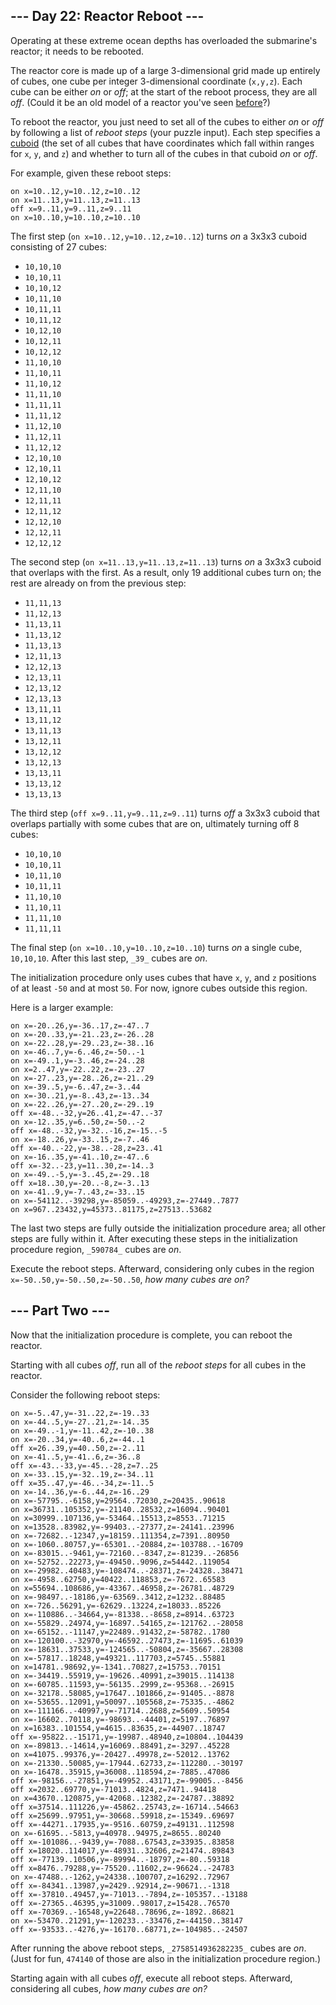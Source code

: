 \--- Day 22: Reactor Reboot ---
-------------------------------

Operating at these extreme ocean depths has overloaded the submarine's reactor; it needs to be rebooted.

The reactor core is made up of a large 3-dimensional grid made up entirely of cubes, one cube per integer 3-dimensional coordinate (`x,y,z`). Each cube can be either _on_ or _off_; at the start of the reboot process, they are all _off_. (Could it be an old model of a reactor you've seen [before](/2020/day/17)?)

To reboot the reactor, you just need to set all of the cubes to either _on_ or _off_ by following a list of _reboot steps_ (your puzzle input). Each step specifies a [cuboid](https://en.wikipedia.org/wiki/Cuboid) (the set of all cubes that have coordinates which fall within ranges for `x`, `y`, and `z`) and whether to turn all of the cubes in that cuboid _on_ or _off_.

For example, given these reboot steps:

    on x=10..12,y=10..12,z=10..12
    on x=11..13,y=11..13,z=11..13
    off x=9..11,y=9..11,z=9..11
    on x=10..10,y=10..10,z=10..10
    

The first step (`on x=10..12,y=10..12,z=10..12`) turns _on_ a 3x3x3 cuboid consisting of 27 cubes:

*   `10,10,10`
*   `10,10,11`
*   `10,10,12`
*   `10,11,10`
*   `10,11,11`
*   `10,11,12`
*   `10,12,10`
*   `10,12,11`
*   `10,12,12`
*   `11,10,10`
*   `11,10,11`
*   `11,10,12`
*   `11,11,10`
*   `11,11,11`
*   `11,11,12`
*   `11,12,10`
*   `11,12,11`
*   `11,12,12`
*   `12,10,10`
*   `12,10,11`
*   `12,10,12`
*   `12,11,10`
*   `12,11,11`
*   `12,11,12`
*   `12,12,10`
*   `12,12,11`
*   `12,12,12`

The second step (`on x=11..13,y=11..13,z=11..13`) turns _on_ a 3x3x3 cuboid that overlaps with the first. As a result, only 19 additional cubes turn on; the rest are already on from the previous step:

*   `11,11,13`
*   `11,12,13`
*   `11,13,11`
*   `11,13,12`
*   `11,13,13`
*   `12,11,13`
*   `12,12,13`
*   `12,13,11`
*   `12,13,12`
*   `12,13,13`
*   `13,11,11`
*   `13,11,12`
*   `13,11,13`
*   `13,12,11`
*   `13,12,12`
*   `13,12,13`
*   `13,13,11`
*   `13,13,12`
*   `13,13,13`

The third step (`off x=9..11,y=9..11,z=9..11`) turns _off_ a 3x3x3 cuboid that overlaps partially with some cubes that are on, ultimately turning off 8 cubes:

*   `10,10,10`
*   `10,10,11`
*   `10,11,10`
*   `10,11,11`
*   `11,10,10`
*   `11,10,11`
*   `11,11,10`
*   `11,11,11`

The final step (`on x=10..10,y=10..10,z=10..10`) turns _on_ a single cube, `10,10,10`. After this last step, `_39_` cubes are _on_.

The initialization procedure only uses cubes that have `x`, `y`, and `z` positions of at least `-50` and at most `50`. For now, ignore cubes outside this region.

Here is a larger example:

    on x=-20..26,y=-36..17,z=-47..7
    on x=-20..33,y=-21..23,z=-26..28
    on x=-22..28,y=-29..23,z=-38..16
    on x=-46..7,y=-6..46,z=-50..-1
    on x=-49..1,y=-3..46,z=-24..28
    on x=2..47,y=-22..22,z=-23..27
    on x=-27..23,y=-28..26,z=-21..29
    on x=-39..5,y=-6..47,z=-3..44
    on x=-30..21,y=-8..43,z=-13..34
    on x=-22..26,y=-27..20,z=-29..19
    off x=-48..-32,y=26..41,z=-47..-37
    on x=-12..35,y=6..50,z=-50..-2
    off x=-48..-32,y=-32..-16,z=-15..-5
    on x=-18..26,y=-33..15,z=-7..46
    off x=-40..-22,y=-38..-28,z=23..41
    on x=-16..35,y=-41..10,z=-47..6
    off x=-32..-23,y=11..30,z=-14..3
    on x=-49..-5,y=-3..45,z=-29..18
    off x=18..30,y=-20..-8,z=-3..13
    on x=-41..9,y=-7..43,z=-33..15
    on x=-54112..-39298,y=-85059..-49293,z=-27449..7877
    on x=967..23432,y=45373..81175,z=27513..53682
    

The last two steps are fully outside the initialization procedure area; all other steps are fully within it. After executing these steps in the initialization procedure region, `_590784_` cubes are _on_.

Execute the reboot steps. Afterward, considering only cubes in the region `x=-50..50,y=-50..50,z=-50..50`, _how many cubes are on?_



\--- Part Two ---
-----------------

Now that the initialization procedure is complete, you can reboot the reactor.

Starting with all cubes _off_, run all of the _reboot steps_ for all cubes in the reactor.

Consider the following reboot steps:

    on x=-5..47,y=-31..22,z=-19..33
    on x=-44..5,y=-27..21,z=-14..35
    on x=-49..-1,y=-11..42,z=-10..38
    on x=-20..34,y=-40..6,z=-44..1
    off x=26..39,y=40..50,z=-2..11
    on x=-41..5,y=-41..6,z=-36..8
    off x=-43..-33,y=-45..-28,z=7..25
    on x=-33..15,y=-32..19,z=-34..11
    off x=35..47,y=-46..-34,z=-11..5
    on x=-14..36,y=-6..44,z=-16..29
    on x=-57795..-6158,y=29564..72030,z=20435..90618
    on x=36731..105352,y=-21140..28532,z=16094..90401
    on x=30999..107136,y=-53464..15513,z=8553..71215
    on x=13528..83982,y=-99403..-27377,z=-24141..23996
    on x=-72682..-12347,y=18159..111354,z=7391..80950
    on x=-1060..80757,y=-65301..-20884,z=-103788..-16709
    on x=-83015..-9461,y=-72160..-8347,z=-81239..-26856
    on x=-52752..22273,y=-49450..9096,z=54442..119054
    on x=-29982..40483,y=-108474..-28371,z=-24328..38471
    on x=-4958..62750,y=40422..118853,z=-7672..65583
    on x=55694..108686,y=-43367..46958,z=-26781..48729
    on x=-98497..-18186,y=-63569..3412,z=1232..88485
    on x=-726..56291,y=-62629..13224,z=18033..85226
    on x=-110886..-34664,y=-81338..-8658,z=8914..63723
    on x=-55829..24974,y=-16897..54165,z=-121762..-28058
    on x=-65152..-11147,y=22489..91432,z=-58782..1780
    on x=-120100..-32970,y=-46592..27473,z=-11695..61039
    on x=-18631..37533,y=-124565..-50804,z=-35667..28308
    on x=-57817..18248,y=49321..117703,z=5745..55881
    on x=14781..98692,y=-1341..70827,z=15753..70151
    on x=-34419..55919,y=-19626..40991,z=39015..114138
    on x=-60785..11593,y=-56135..2999,z=-95368..-26915
    on x=-32178..58085,y=17647..101866,z=-91405..-8878
    on x=-53655..12091,y=50097..105568,z=-75335..-4862
    on x=-111166..-40997,y=-71714..2688,z=5609..50954
    on x=-16602..70118,y=-98693..-44401,z=5197..76897
    on x=16383..101554,y=4615..83635,z=-44907..18747
    off x=-95822..-15171,y=-19987..48940,z=10804..104439
    on x=-89813..-14614,y=16069..88491,z=-3297..45228
    on x=41075..99376,y=-20427..49978,z=-52012..13762
    on x=-21330..50085,y=-17944..62733,z=-112280..-30197
    on x=-16478..35915,y=36008..118594,z=-7885..47086
    off x=-98156..-27851,y=-49952..43171,z=-99005..-8456
    off x=2032..69770,y=-71013..4824,z=7471..94418
    on x=43670..120875,y=-42068..12382,z=-24787..38892
    off x=37514..111226,y=-45862..25743,z=-16714..54663
    off x=25699..97951,y=-30668..59918,z=-15349..69697
    off x=-44271..17935,y=-9516..60759,z=49131..112598
    on x=-61695..-5813,y=40978..94975,z=8655..80240
    off x=-101086..-9439,y=-7088..67543,z=33935..83858
    off x=18020..114017,y=-48931..32606,z=21474..89843
    off x=-77139..10506,y=-89994..-18797,z=-80..59318
    off x=8476..79288,y=-75520..11602,z=-96624..-24783
    on x=-47488..-1262,y=24338..100707,z=16292..72967
    off x=-84341..13987,y=2429..92914,z=-90671..-1318
    off x=-37810..49457,y=-71013..-7894,z=-105357..-13188
    off x=-27365..46395,y=31009..98017,z=15428..76570
    off x=-70369..-16548,y=22648..78696,z=-1892..86821
    on x=-53470..21291,y=-120233..-33476,z=-44150..38147
    off x=-93533..-4276,y=-16170..68771,z=-104985..-24507
    

After running the above reboot steps, `_2758514936282235_` cubes are _on_. (Just for fun, `474140` of those are also in the initialization procedure region.)

Starting again with all cubes _off_, execute all reboot steps. Afterward, considering all cubes, _how many cubes are on?_
